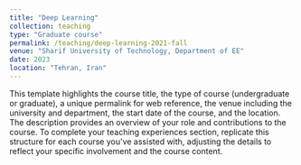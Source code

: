 ```yaml
---
title: "Deep Learning"
collection: teaching
type: "Graduate course"
permalink: /teaching/deep-learning-2021-fall
venue: "Sharif University of Technology, Department of EE"
date: 2023
location: "Tehran, Iran"
---
```


This template highlights the course title, the type of course (undergraduate or graduate), a unique permalink for web reference, the venue including the university and department, the start date of the course, and the location. The description provides an overview of your role and contributions to the course. To complete your teaching experiences section, replicate this structure for each course you've assisted with, adjusting the details to reflect your specific involvement and the course content.
